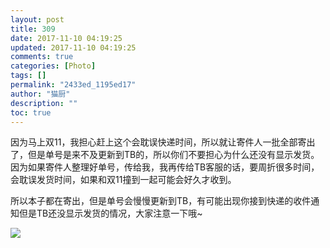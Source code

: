 ```yaml
---
layout: post
title: 309
date: 2017-11-10 04:19:25
updated: 2017-11-10 04:19:25
comments: true
categories: [Photo]
tags: []
permalink: "2433ed_1195ed17"
author: "猫厨"
description: ""
toc: true
---
```


<p>因为马上双11，我担心赶上这个会耽误快递时间，所以就让寄件人一批全部寄出了，但是单号是来不及更新到TB的，所以你们不要担心为什么还没有显示发货。因为如果寄件人整理好单号，传给我，我再传给TB客服的话，要周折很多时间，会耽误发货时间，如果和双11撞到一起可能会好久才收到。</p> 
<p>所以本子都在寄出，但是单号会慢慢更新到TB，有可能出现你接到快递的收件通知但是TB还没显示发货的情况，大家注意一下哦~</p>

![](/img/img_cVZNdzJtQk9JV2V1aS9rcXlaL0czZ0l1Yy9WS0tWSTZ2L043MEJSb25URk9rYXg4cHRYbjZnPT0.jpg)